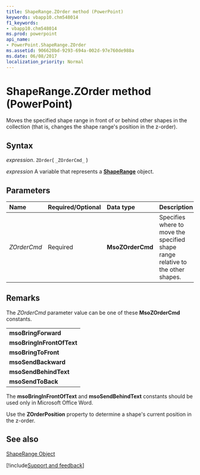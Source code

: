 ```yaml
---
title: ShapeRange.ZOrder method (PowerPoint)
keywords: vbapp10.chm548014
f1_keywords:
- vbapp10.chm548014
ms.prod: powerpoint
api_name:
- PowerPoint.ShapeRange.ZOrder
ms.assetid: 906620bd-9293-694a-002d-97e760de988a
ms.date: 06/08/2017
localization_priority: Normal
---
```



# ShapeRange.ZOrder method (PowerPoint)

Moves the specified shape range in front of or behind other shapes in the collection (that is, changes the shape range's position in the z-order).


## Syntax

_expression_. `ZOrder`( `_ZOrderCmd_` )

 _expression_ A variable that represents a **[ShapeRange](PowerPoint.ShapeRange.md)** object.


## Parameters



|Name|Required/Optional|Data type|Description|
|:-----|:-----|:-----|:-----|
| _ZOrderCmd_|Required|**MsoZOrderCmd**|Specifies where to move the specified shape range relative to the other shapes.|

## Remarks

The  _ZOrderCmd_ parameter value can be one of these **MsoZOrderCmd** constants.


||
|:-----|
|**msoBringForward**|
|**msoBringInFrontOfText**|
|**msoBringToFront**|
|**msoSendBackward**|
|**msoSendBehindText**|
|**msoSendToBack**|

The  **msoBringInFrontOfText** and **msoSendBehindText** constants should be used only in Microsoft Office Word.

Use the  **ZOrderPosition** property to determine a shape's current position in the z-order.


## See also


[ShapeRange Object](PowerPoint.ShapeRange.md)

[!include[Support and feedback](~/includes/feedback-boilerplate.md)]